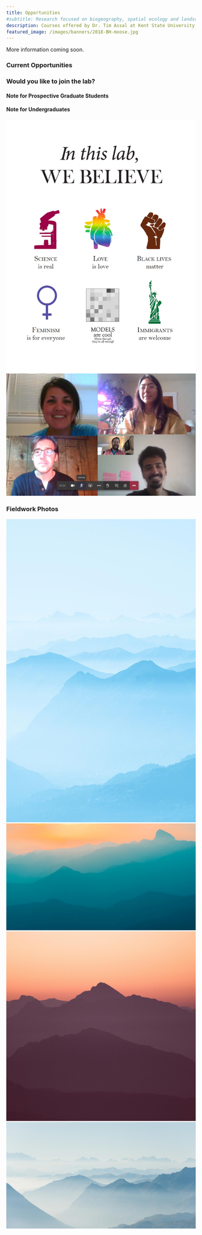 ```yaml
---
title: Opportunities
#subtitle: Research focused on biogeography, spatial ecology and landscape change at Kent State University
description: Courses offered by Dr. Tim Assal at Kent State University; R, Environmental Data Analysis, Remote Sensing, Natural Disasters and Society
featured_image: /images/banners/2018-BH-moose.jpg
---
```


More information coming soon.

### Current Opportunities

### Would you like to join the lab?

#### Note for Prospective Graduate Students 

#### Note for Undergraduates 

<div class="gallery" data-columns="2">
    <img src="/images/gallery/lab-sign.jpg">
    <img src="/images/gallery/classOf2020.jpg">
</div>

### Fieldwork Photos

<div class="gallery" data-columns="3">
    <img src="/images/demo/demo-portrait.jpg">
    <img src="/images/demo/demo-landscape.jpg">
    <img src="/images/demo/demo-square.jpg">
    <img src="/images/demo/demo-landscape-2.jpg">
</div>

 
